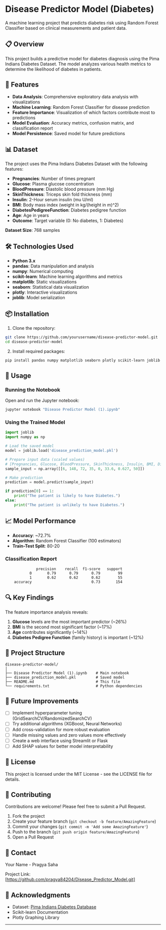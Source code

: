 # Disease Predictor Model (Diabetes)

A machine learning project that predicts diabetes risk using Random Forest Classifier based on clinical measurements and patient data.

## 📋 Overview

This project builds a predictive model for diabetes diagnosis using the Pima Indians Diabetes Dataset. The model analyzes various health metrics to determine the likelihood of diabetes in patients.

## 🎯 Features

- **Data Analysis**: Comprehensive exploratory data analysis with visualizations
- **Machine Learning**: Random Forest Classifier for disease prediction
- **Feature Importance**: Visualization of which factors contribute most to predictions
- **Model Evaluation**: Accuracy metrics, confusion matrix, and classification report
- **Model Persistence**: Saved model for future predictions

## 📊 Dataset

The project uses the Pima Indians Diabetes Dataset with the following features:

- **Pregnancies**: Number of times pregnant
- **Glucose**: Plasma glucose concentration
- **BloodPressure**: Diastolic blood pressure (mm Hg)
- **SkinThickness**: Triceps skin fold thickness (mm)
- **Insulin**: 2-Hour serum insulin (mu U/ml)
- **BMI**: Body mass index (weight in kg/(height in m)^2)
- **DiabetesPedigreeFunction**: Diabetes pedigree function
- **Age**: Age in years
- **Outcome**: Target variable (0: No diabetes, 1: Diabetes)

**Dataset Size**: 768 samples

## 🛠️ Technologies Used

- **Python 3.x**
- **pandas**: Data manipulation and analysis
- **numpy**: Numerical computing
- **scikit-learn**: Machine learning algorithms and metrics
- **matplotlib**: Static visualizations
- **seaborn**: Statistical data visualization
- **plotly**: Interactive visualizations
- **joblib**: Model serialization

## 📦 Installation

1. Clone the repository:
```bash
git clone https://github.com/yourusername/disease-predictor-model.git
cd disease-predictor-model
```

2. Install required packages:
```bash
pip install pandas numpy matplotlib seaborn plotly scikit-learn joblib
```

## 🚀 Usage

### Running the Notebook

Open and run the Jupyter notebook:
```bash
jupyter notebook "Disease Predictor Model (1).ipynb"
```

### Using the Trained Model

```python
import joblib
import numpy as np

# Load the saved model
model = joblib.load('disease_prediction_model.pkl')

# Prepare input data (scaled values)
# [Pregnancies, Glucose, BloodPressure, SkinThickness, Insulin, BMI, DiabetesPedigreeFunction, Age]
sample_input = np.array([[6, 148, 72, 35, 0, 33.6, 0.627, 50]])

# Make prediction
prediction = model.predict(sample_input)

if prediction[0] == 1:
    print("The patient is likely to have Diabetes.")
else:
    print("The patient is unlikely to have Diabetes.")
```

## 📈 Model Performance

- **Accuracy**: ~72.7%
- **Algorithm**: Random Forest Classifier (100 estimators)
- **Train-Test Split**: 80-20

### Classification Report
```
              precision    recall  f1-score   support
           0       0.79      0.79      0.79        99
           1       0.62      0.62      0.62        55
    accuracy                           0.73       154
```

## 🔍 Key Findings

The feature importance analysis reveals:
1. **Glucose** levels are the most important predictor (~26%)
2. **BMI** is the second most significant factor (~17%)
3. **Age** contributes significantly (~14%)
4. **Diabetes Pedigree Function** (family history) is important (~12%)

## 📁 Project Structure

```
disease-predictor-model/
│
├── Disease Predictor Model (1).ipynb    # Main notebook
├── disease_prediction_model.pkl         # Saved model
├── README.md                            # This file
└── requirements.txt                     # Python dependencies
```

## 🔮 Future Improvements

- [ ] Implement hyperparameter tuning (GridSearchCV/RandomizedSearchCV)
- [ ] Try additional algorithms (XGBoost, Neural Networks)
- [ ] Add cross-validation for more robust evaluation
- [ ] Handle missing values and zero values more effectively
- [ ] Create a web interface using Streamlit or Flask
- [ ] Add SHAP values for better model interpretability

## 📝 License

This project is licensed under the MIT License - see the LICENSE file for details.

## 👥 Contributing

Contributions are welcome! Please feel free to submit a Pull Request.

1. Fork the project
2. Create your feature branch (`git checkout -b feature/AmazingFeature`)
3. Commit your changes (`git commit -m 'Add some AmazingFeature'`)
4. Push to the branch (`git push origin feature/AmazingFeature`)
5. Open a Pull Request

## 📧 Contact

Your Name - Pragya Saha

Project Link: [https://github.com/pragya84204/Disease_Predictor_Model.git]

## 🙏 Acknowledgments

- Dataset: [Pima Indians Diabetes Database](https://www.kaggle.com/datasets/uciml/pima-indians-diabetes-database)
- Scikit-learn Documentation
- Plotly Graphing Library

---

